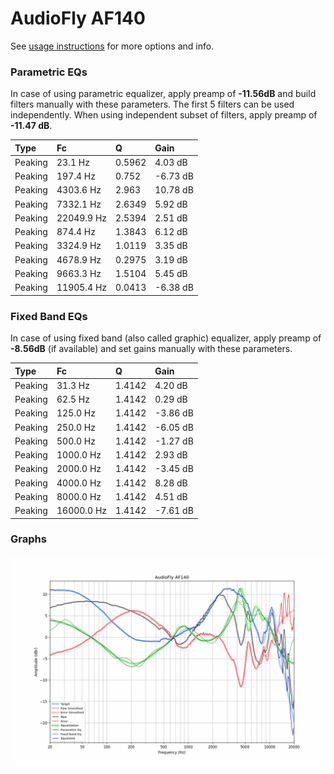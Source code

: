 # AudioFly AF140
See [usage instructions](https://github.com/jaakkopasanen/AutoEq#usage) for more options and info.

### Parametric EQs
In case of using parametric equalizer, apply preamp of **-11.56dB** and build filters manually
with these parameters. The first 5 filters can be used independently.
When using independent subset of filters, apply preamp of **-11.47 dB**.

| Type    | Fc         |      Q | Gain     |
|:--------|:-----------|:-------|:---------|
| Peaking | 23.1 Hz    | 0.5962 | 4.03 dB  |
| Peaking | 197.4 Hz   | 0.752  | -6.73 dB |
| Peaking | 4303.6 Hz  | 2.963  | 10.78 dB |
| Peaking | 7332.1 Hz  | 2.6349 | 5.92 dB  |
| Peaking | 22049.9 Hz | 2.5394 | 2.51 dB  |
| Peaking | 874.4 Hz   | 1.3843 | 6.12 dB  |
| Peaking | 3324.9 Hz  | 1.0119 | 3.35 dB  |
| Peaking | 4678.9 Hz  | 0.2975 | 3.19 dB  |
| Peaking | 9663.3 Hz  | 1.5104 | 5.45 dB  |
| Peaking | 11905.4 Hz | 0.0413 | -6.38 dB |

### Fixed Band EQs
In case of using fixed band (also called graphic) equalizer, apply preamp of **-8.56dB**
(if available) and set gains manually with these parameters.

| Type    | Fc         |      Q | Gain     |
|:--------|:-----------|:-------|:---------|
| Peaking | 31.3 Hz    | 1.4142 | 4.20 dB  |
| Peaking | 62.5 Hz    | 1.4142 | 0.29 dB  |
| Peaking | 125.0 Hz   | 1.4142 | -3.86 dB |
| Peaking | 250.0 Hz   | 1.4142 | -6.05 dB |
| Peaking | 500.0 Hz   | 1.4142 | -1.27 dB |
| Peaking | 1000.0 Hz  | 1.4142 | 2.93 dB  |
| Peaking | 2000.0 Hz  | 1.4142 | -3.45 dB |
| Peaking | 4000.0 Hz  | 1.4142 | 8.28 dB  |
| Peaking | 8000.0 Hz  | 1.4142 | 4.51 dB  |
| Peaking | 16000.0 Hz | 1.4142 | -7.61 dB |

### Graphs
![](./AudioFly%20AF140.png)